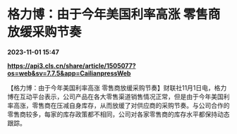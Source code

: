 # 格力博：由于今年美国利率高涨 零售商放缓采购节奏

**2023-11-01 15:47**

**https://api3.cls.cn/share/article/1505077?os=web&sv=7.7.5&app=CailianpressWeb**

【格力博：由于今年美国利率高涨 零售商放缓采购节奏】财联社11月1日电，格力博在互动平台表示，公司产品在各大零售渠道销售情况正常，但是由于今年美国利率高涨，零售商在压减自身库存，从而放缓了对供应商的采购节奏。与公司合作的零售商较多，每家的库存政策都不相同，公司对各家零售商的库存水平都保持动态跟踪。